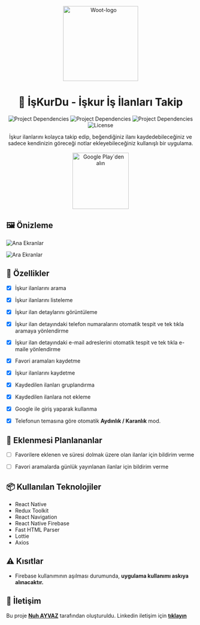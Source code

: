 
<p align="center">
  <img src="https://user-images.githubusercontent.com/73780835/228939191-fe6de046-a674-4647-b987-be19cad5bcd1.png" alt="Woot-logo" width="200">
</p>

<h1 align="center">🐛 İşKurDu - İşkur İş İlanları Takip</h1>

<div align="center">
<img src="https://img.shields.io/github/package-json/dependency-version/manahter/iskurdu/react-native?color=blue" alt="Project Dependencies">
<img src="https://img.shields.io/github/package-json/dependency-version/manahter/iskurdu/react-redux?color=orange" alt="Project Dependencies">
<img src="https://img.shields.io/github/package-json/dependency-version/manahter/iskurdu/@react-native-firebase/firestore?color=orange" alt="Project Dependencies">
<img src="https://img.shields.io/github/license/manahter/iskurdu" alt="License">
</div>

<p align="center">
    <div align="center">İşkur ilanlarını kolayca takip edip, beğendiğiniz ilanı kaydedebileceğiniz ve sadece kendinizin göreceği notlar ekleyebileceğiniz kullanışlı bir uygulama.
    </div>
    <br />
    <div align="center" >
        <a href='https://play.google.com/store/apps/details?id=com.iskurdu'>
            <img alt='Google Play`den alın' src='https://play.google.com/intl/en_us/badges/static/images/badges/tr_badge_web_generic.png' width="150" />
        </a>
    </div>
</p>



## 🖼️ **Önizleme**

![Ana Ekranlar](https://user-images.githubusercontent.com/73780835/228925119-bd3395ea-33be-4192-999d-cdbc8a0f2dcd.jpg)

![Ara Ekranlar](https://user-images.githubusercontent.com/73780835/228928307-02430688-f536-4840-a2ab-69aa97c7e8be.jpg)


## 🎉  **Özellikler**
* [x] İşkur ilanlarını arama
* [x] İşkur ilanlarını listeleme
* [x] İşkur ilan detaylarını görüntüleme
* [x] İşkur ilan detayındaki telefon numaralarını otomatik tespit ve tek tıkla aramaya yönlendirme
* [x] İşkur ilan detayındaki e-mail adreslerini otomatik tespit ve tek tıkla e-maile yönlendirme
* [x] Favori aramaları kaydetme
* [x] İşkur ilanlarını kaydetme
* [x] Kaydedilen ilanları gruplandırma
* [x] Kaydedilen ilanlara not ekleme
* [x] Google ile giriş yaparak kullanma
* [x] Telefonun temasına göre otomatik **Aydınlık / Karanlık** mod.


## 🎯 **Eklenmesi Planlananlar**
* [ ] Favorilere eklenen ve süresi dolmak üzere olan ilanlar için bildirim verme
* [ ] Favori aramalarda günlük yayınlanan ilanlar için bildirim verme


## 📦  **Kullanılan Teknolojiler**
- React Native
- Redux Toolkit
- React Navigation
- React Native Firebase
- Fast HTML Parser  
- Lottie
- Axios


## ⚠️  **Kısıtlar**
* Firebase kullanımının aşılması durumunda, **uygulama kullanımı askıya alınacaktır.**


## 📝 **İletişim**

Bu proje [**Nuh AYVAZ**](https://github.com/manahter) tarafından oluşturuldu. Linkedin iletişim için [**tıklayın**](https://www.linkedin.com/in/nuh-ayvaz/)
